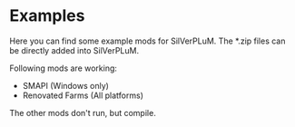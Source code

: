# Examples

Here you can find some example mods for SilVerPLuM. The \*.zip files can be directly added into SilVerPLuM.

Following mods are working:

* SMAPI (Windows only)
* Renovated Farms (All platforms)

The other mods don't run, but compile.
